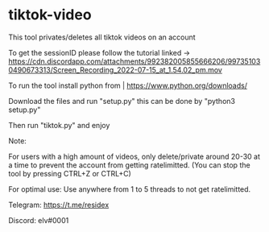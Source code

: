 # tiktok-video
This tool privates/deletes all tiktok videos on an account

To get the sessionID please follow the tutorial linked -> https://cdn.discordapp.com/attachments/992382005855666206/997351030490673313/Screen_Recording_2022-07-15_at_1.54.02_pm.mov

To run the tool install python from | https://www.python.org/downloads/

Download the files and run "setup.py" this can be done by "python3 setup.py"

Then run "tiktok.py" and enjoy

Note:

For users with a high amount of videos, only delete/private around 20-30 at a time to prevent the account from getting ratelimitted. (You can stop the tool by pressing CTRL+Z or CTRL+C)

For optimal use: Use anywhere from 1 to 5 threads to not get ratelimitted.

Telegram: https://t.me/residex

Discord: elv#0001
